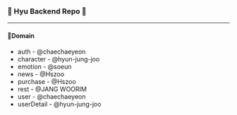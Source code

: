 ### 🦁 Hyu Backend Repo 🦁
---

#### 📍Domain 
* auth - @chaechaeyeon
* character - @hyun-jung-joo
* emotion - @soeun
* news - @Hszoo
* purchase - @Hszoo
* rest - @JANG WOORIM
* user - @chaechaeyeon
* userDetail - @hyun-jung-joo
